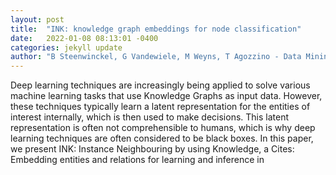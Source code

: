 ```yaml
---
layout: post
title:  "INK: knowledge graph embeddings for node classification"
date:   2022-01-08 08:13:01 -0400
categories: jekyll update
author: "B Steenwinckel, G Vandewiele, M Weyns, T Agozzino - Data Mining and Knowledge , 2022"
---
```

Deep learning techniques are increasingly being applied to solve various machine learning tasks that use Knowledge Graphs as input data. However, these techniques typically learn a latent representation for the entities of interest internally, which is then used to make decisions. This latent representation is often not comprehensible to humans, which is why deep learning techniques are often considered to be black boxes. In this paper, we present INK: Instance Neighbouring by using Knowledge, a Cites: Embedding entities and relations for learning and inference in